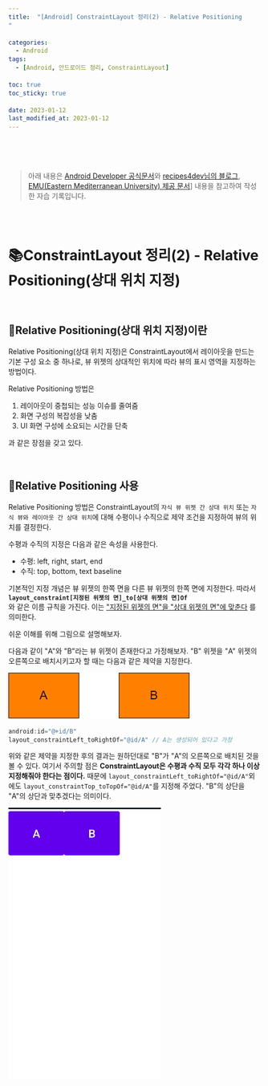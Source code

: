 ```yaml
---
title:  "[Android] ConstraintLayout 정리(2) - Relative Positioning
"

categories:
  - Android
tags:
  - [Android, 안드로이드 정리, ConstraintLayout]

toc: true
toc_sticky: true
 
date: 2023-01-12
last_modified_at: 2023-01-12
---
```


<br>
<br>
<br>

> 아래 내용은 [Android Developer 공식문서](https://developer.android.com/training/constraint-layout?hl=ko)와 [recipes4dev님의 블로그](https://recipes4dev.tistory.com/158), [EMU(Eastern Mediterranean University) 제공 문서](https://staff.emu.edu.tr/mobinabeheshti/Documents/courses/ITEC399/lecture%205%20-%20399.pdf)] 내용을 참고하여 작성한 자습 기록입니다.

<br>
<br>

# 📚ConstraintLayout 정리(2) - Relative Positioning(상대 위치 지정)

<br>

## 📔Relative Positioning(상대 위치 지정)이란

Relative Positioning(상대 위치 지정)은 ConstraintLayout에서 레이아웃을 만드는 기본 구성 요소 중 하나로, 뷰 위젯의 상대적인 위치에 따라 뷰의 표시 영역을 지정하는 방법이다. 

Relative Positioning 방법은
1. 레이아웃이 중첩되는 성능 이슈를 줄여줌
2. 화면 구성의 복잡성을 낮춤
3. UI 화면 구성에 소요되는 시간을 단축

과 같은 장점을 갖고 있다.

<br>

## 📔Relative Positioning 사용
Relative Positioning 방법은 ConstraintLayout의 `자식 뷰 위젯 간 상대 위치` 또는 `자식 뷰와 레이아웃 간 상대 위치`에 대해 수평이나 수직으로 제약 조건을 지정하여 뷰의 위치를 결정한다.

수평과 수직의 지정은 다음과 같은 속성을 사용한다.
* 수평: left, right, start, end
* 수직: top, bottom, text baseline

기본적인 지정 개념은 뷰 위젯의 한쪽 면을 다른 뷰 위젯의 한쪽 면에 지정한다. 따라서 <br>
**`layout_constraint[지정된 위젯의 면]_to[상대 위젯의 면]Of`**
<br>
와 같은 이름 규칙을 가진다. 이는 <u>"지정된 위젯의 면"을 "상대 위젯의 면"에 맞춘다</u> 를 의미한다.

쉬운 이해를 위해 그림으로 설명해보자.

다음과 같이 "A"와 "B"라는 뷰 위젯이 존재한다고 가정해보자. "B" 위젯을 "A" 위젯의 오른쪽으로 배치시키고자 할 때는 다음과 같은 제약을 지정한다.


![relative-positioning1](/assets/imges/android/constraintlayout/relative_positioning1.png)

```kotlin
android:id="@+id/B"
layout_constraintLeft_toRightOf="@id/A" // A는 생성되어 있다고 가정
```

위와 같은 제약을 지정한 후의 결과는 원하던대로 "B"가 "A"의 오른쪽으로 배치된 것을 볼 수 있다. 여기서 주의할 점은 **ConstraintLayout은 수평과 수직 모두 각각 하나 이상 지정해줘야 한다는 점이다.** 때문에 `layout_constraintLeft_toRightOf="@id/A"`외에도 `layout_constraintTop_toTopOf="@id/A"`를 지정해 주었다. "B"의 상단을 "A"의 상단과 맞추겠다는 의미이다.

![relative-positioning1](/assets/imges/android/constraintlayout/relative_positioning2.png)

